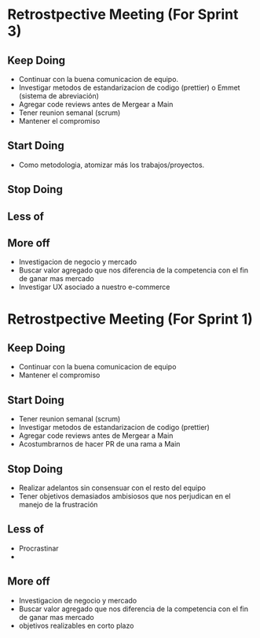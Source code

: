 # Retrostpective Meeting (For Sprint 3)

## Keep Doing

- Continuar con la buena comunicacion de equipo.
- Investigar metodos de estandarizacion de codigo (prettier) o Emmet (sistema de abreviación)
- Agregar code reviews antes de Mergear a Main
- Tener reunion semanal (scrum)
- Mantener el compromiso

## Start Doing

- Como metodologia, atomizar más los trabajos/proyectos.

## Stop Doing

## Less of

## More off

- Investigacion de negocio y mercado
- Buscar valor agregado que nos diferencia de la competencia con el fin de ganar mas mercado
- Investigar UX asociado a nuestro e-commerce

# Retrostpective Meeting (For Sprint 1)

## Keep Doing

- Continuar con la buena comunicacion de equipo
- Mantener el compromiso

## Start Doing

- Tener reunion semanal (scrum)
- Investigar metodos de estandarizacion de codigo (prettier)
- Agregar code reviews antes de Mergear a Main
- Acostumbrarnos de hacer PR de una rama a Main

## Stop Doing

- Realizar adelantos sin consensuar con el resto del equipo
- Tener objetivos demasiados ambisiosos que nos perjudican en el manejo de la frustración

## Less of

- Procrastinar
-

## More off

- Investigacion de negocio y mercado
- Buscar valor agregado que nos diferencia de la competencia con el fin de ganar mas mercado
- objetivos realizables en corto plazo
